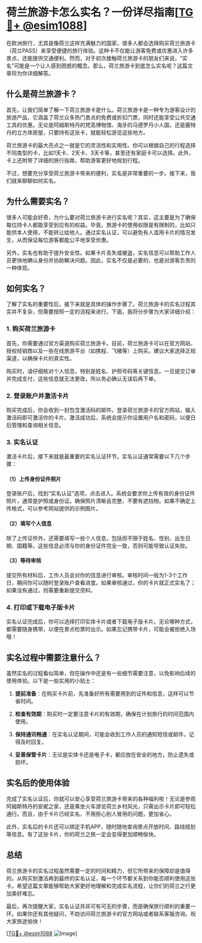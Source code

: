 # 荷兰旅游卡怎么实名？一份详尽指南[[TG💪+ @esim1088](https://t.me/s/esim1088)]

在欧洲旅行，尤其是像荷兰这样充满魅力的国家，很多人都会选择购买荷兰旅游卡（荷兰PASS）来享受便捷的旅行体验。这种卡不仅能让游客免费或优惠进入许多景点，还能提供交通便利。然而，对于初次接触荷兰旅游卡的朋友们来说，“实名”可能是一个让人感到困惑的概念。那么，荷兰旅游卡到底怎么实名呢？这篇文章将为你详细解答。

## 什么是荷兰旅游卡？

首先，让我们简单了解一下荷兰旅游卡是什么。荷兰旅游卡是一种专为游客设计的旅游产品，它涵盖了荷兰众多热门景点的免费或折扣门票，同时还能享受公共交通工具的优惠。无论是阿姆斯特丹的梵高博物馆、海牙的马德罗丹小人国，还是鹿特丹的立方体房屋，只要持有这张卡，就能轻松游览这些地方。

荷兰旅游卡的最大亮点之一就是它的灵活性和实用性。你可以根据自己的行程选择不同类型的卡，比如1天卡、2天卡、3天卡等，甚至还有家庭卡可以选择。此外，卡上还附带了详细的旅行指南，帮助游客更好地规划行程。

不过，想要充分享受荷兰旅游卡带来的便利，实名是非常重要的一步。接下来，我们就来聊聊如何实名。

## 为什么需要实名？

很多人可能会好奇，为什么要对荷兰旅游卡进行实名呢？其实，这主要是为了确保每位持卡人都能享受到应有的权益。毕竟，旅游卡的使用权限是有限制的，比如只能供本人使用，不能转让给他人。通过实名认证，可以避免有人滥用卡片的情况发生，从而保证每位游客都能公平地享受优惠。

另外，实名也有助于提升安全性。如果卡片丢失或被盗，实名信息可以帮助工作人员更快地确认身份并协助解决问题。因此，实名不仅是必要的，也是对游客负责的一种体现。

## 如何实名？

了解了实名的重要性后，接下来就是具体的操作步骤了。荷兰旅游卡的实名过程其实并不复杂，但需要按照一定的流程来进行。下面，我将分步骤为大家详细介绍：

### 1. 购买荷兰旅游卡

首先，你需要通过官方渠道购买荷兰旅游卡。目前，荷兰旅游卡可以在官方网站、授权经销商以及一些在线旅游平台（如携程、飞猪等）上购买。建议大家选择正规渠道，以确保卡片的真实性。

购买时，请仔细核对个人信息，特别是姓名、护照号码等关键信息。一旦提交订单并完成支付，这些信息就无法更改，所以务必确认无误后再下单。

### 2. 登录账户并激活卡片

购买完成后，你会收到一封包含激活码的邮件。登录荷兰旅游卡的官方网站，输入激活码即可激活你的卡片。激活成功后，系统会提示你设置用户名和密码，以便日后管理和查询相关信息。

### 3. 实名认证

激活卡片后，接下来就是最重要的实名认证环节。实名认证通常需要以下几个步骤：

#### （1）上传身份证件照片

登录账户后，找到“实名认证”选项，点击进入。系统会要求你上传有效的身份证件照片，通常是护照或身份证。确保照片清晰且完整，不要有遮挡物。如果不确定上传格式，可以参考网站提供的示例图片。

#### （2）填写个人信息

除了上传证件外，还需要填写一些个人信息，包括但不限于姓名、性别、出生日期、国籍等。这些信息必须与你的身份证件完全一致，否则可能导致认证失败。

#### （3）等待审核

提交所有材料后，工作人员会对你的信息进行审核。审核时间一般为1-3个工作日，期间你可以随时登录账户查看进度。如果审核通过，你的卡片就正式实名了；如果没有通过，则需要重新提交资料。

### 4. 打印或下载电子版卡片

实名认证完成后，你可以选择打印实体卡片或者下载电子版卡片。无论哪种方式，都需要随身携带，以便在景点检票时出示。如果忘记携带卡片，可能会被拒绝入场哦！

## 实名过程中需要注意什么？

虽然实名的过程看似简单，但在操作中还是有一些细节需要注意，以免影响后续的使用体验。以下是一些实用的小贴士：

1. **提前准备**：在购买卡片前，先准备好所有需要用到的证件和信息，这样可以节省时间。
   
2. **检查有效期**：购买时一定要注意卡片的有效期，确保在计划旅行的时间范围内使用。

3. **保持通讯畅通**：在实名认证期间，可能会收到工作人员的通知短信或邮件，记得及时回复。

4. **妥善保管卡片**：无论是实体卡还是电子卡，都应放在安全的地方，防止遗失或损坏。

## 实名后的使用体验

完成了实名认证后，你就可以安心享受荷兰旅游卡带来的各种福利啦！无论是参观阿姆斯特丹的安妮之家，还是乘坐火车游览荷兰乡村风光，只需出示卡片即可轻松通行。而且，由于卡片已经实名，不用担心别人冒用的问题，更加省心。

此外，实名后的卡片还可以绑定手机APP，随时随地查询景点开放时间、路线规划等信息。有了这张卡片，你的荷兰之旅一定会变得更加顺畅愉快。

## 总结

荷兰旅游卡的实名过程虽然需要一定的时间和精力，但它所带来的保障却是值得的。从购买到激活再到最终的实名认证，每一个环节都关系到你能否顺利使用这张卡。希望这篇文章能够帮助大家更好地理解和完成实名流程，让你们的荷兰之行更加美好难忘。

最后，再次提醒大家，实名认证并非可有可无的步骤，而是确保旅行顺利的重要一环。如果你还有其他疑问，不妨访问荷兰旅游卡的官方网站或者联系客服咨询。祝大家旅途愉快！

[[TG💪+ @esim1088](https://t.me/s/esim1088) ![Image](https://i.postimg.cc/4NQfJmqS/Snipaste-2025-05-13-00-14-12.png)]